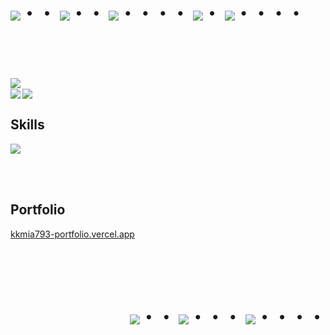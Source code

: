 <div align="left">
    <h1>
        <img src="https://user-images.githubusercontent.com/44926913/175852850-3fb6c715-1856-41ff-8c1f-94ce3b03b458.gif">・・
        <img src="https://user-images.githubusercontent.com/44926913/175853109-f8850656-6704-4a8a-bee6-9aca154d929b.gif">・・
        <img src="https://user-images.githubusercontent.com/44926913/175853154-5449d974-975e-44a6-ab84-a86031265e40.gif">・・・・
        <img src="https://user-images.githubusercontent.com/44926913/175853109-f8850656-6704-4a8a-bee6-9aca154d929b.gif">・
        <img src="https://user-images.githubusercontent.com/44926913/175853154-5449d974-975e-44a6-ab84-a86031265e40.gif">・・・・
    </h1>
</div>

<br><br><br>

<!-- 最上部：コントリビューショングラフ + 使用言語 -->
<a href="https://github.com/vn7n24fzkq/github-profile-summary-cards">
  <img align="left" src="https://github-profile-summary-cards.vercel.app/api/cards/profile-details?username=kkmia793&theme=2077" />
</a>
<br>
<!-- 2行目 -->
<img align="left" src="https://github-profile-summary-cards.vercel.app/api/cards/stats?username=kkmia793&theme=2077">
<img src="https://github-profile-summary-cards.vercel.app/api/cards/productive-time?username=kkmia793&theme=2077">
<br>

## Skills

<img src="https://skillicons.dev/icons?i=cs,cpp,unity,py,git,github&theme=dark" />

<br><br>

## Portfolio

 [kkmia793-portfolio.vercel.app](https://kkmia793-portfolio.vercel.app/)

<br><br><br>

<div align="right">
    <h1>
        <img src="https://user-images.githubusercontent.com/44926913/175852850-3fb6c715-1856-41ff-8c1f-94ce3b03b458.gif">・・
        <img src="https://user-images.githubusercontent.com/44926913/175853109-f8850656-6704-4a8a-bee6-9aca154d929b.gif">・・・
        <img src="https://user-images.githubusercontent.com/44926913/175853154-5449d974-975e-44a6-ab84-a86031265e40.gif">・・・・
    </h1>
</div>
